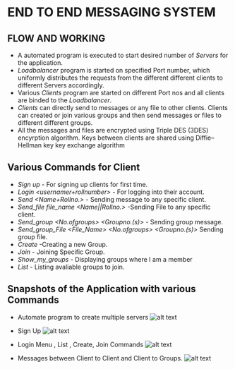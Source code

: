# END TO END MESSAGING SYSTEM   

## FLOW AND WORKING
* A automated program is executed to start desired number of *Servers* for the application.
* *Loadbalancer* program is started on specified Port number, which uniformly distributes the requests from the different different clients to different Servers accordingly.
* Various *Clients* program are started on different Port nos and all clients are binded to the *Loadbalancer*.
* *Clients* can directly send to messages or any file to other clients. Clients can created or join various groups and then send messages or files to different different groups.
* All the messages and files are encrypted using Triple DES (3DES) encyrption algorithm. Keys between clients are shared using Diffie–Hellman key key exchange algorithm 

## Various Commands for Client
* *Sign up <username> <rollnumber> <password>* - For signing up clients for first time.
* *Login <usernamer+rollnumber> <password>* - For logging into their account.
* *Send <Name+Rollno.> <message>*          - Sending message to any specific client.            
* *Send_file file_name <Name||Rollno.>*    -Sending File to any specific client.
* *Send_group <No.ofgroups> <Groupno.(s)> <message>* - Sending group message.
* *Send_group_File <File_Name>  <No.ofgroups> <Groupno.(s)>* Sending group file.
* *Create <Groupname>* -Creating a new Group.
* *Join <Groupname>*   - Joining Specific Group.
* *Show_my_groups*    - Displaying groups where I am a member
* *List*             - Listing avaliable groups to join.

## Snapshots of the Application with various Commands
* Automate program to create multiple servers
![alt text](https://github.com/Danialkafeel/End-to-end-messaging-system/blob/main/Images/1_automate_program_for_servers.png)

* Sign Up
![alt text](https://github.com/Danialkafeel/End-to-end-messaging-system/blob/main/Images/2_signup_menu.png)

* Login Menu , List , Create, Join Commands
![alt text](https://github.com/Danialkafeel/End-to-end-messaging-system/blob/main/Images/3_login_menu_and_commands.png)

* Messages between Client to Client and Client to Groups.
![alt text](https://github.com/Danialkafeel/End-to-end-messaging-system/blob/main/Images/4_msg_p2p_and_p2group.png)